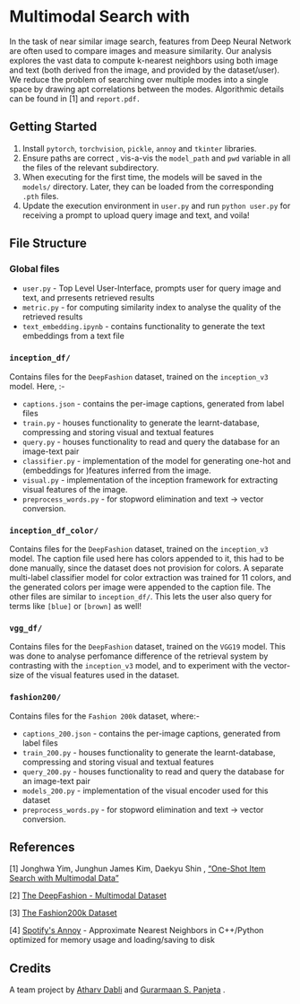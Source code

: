 # Multimodal Search with 

In the task of near similar image search, features from Deep Neural Network are often used to compare images and measure similarity. Our analysis explores the vast data to compute k-nearest neighbors using both image and text (both derived fron the image, and provided by the dataset/user). We reduce the problem of searching over multiple modes into a single space by drawing apt correlations between the modes. Algorithmic details can be found in [1] and `report.pdf.`

## Getting Started

1. Install `pytorch`, `torchvision`, `pickle`, `annoy` and `tkinter` libraries.
2. Ensure paths are correct , vis-a-vis the `model_path` and `pwd` variable in all the files of the relevant subdirectory.
3. When executing for the first time, the models will be saved in the `models/` directory. Later, they can be loaded from the corresponding `.pth` files.
4. Update the execution environment in `user.py` and run `python user.py` for receiving a prompt to upload query image and text, and voila!

## File Structure 

### Global files 

- `user.py` - Top Level User-Interface, prompts user for query image and text, and prresents retrieved results
- `metric.py` - for computing similarity index to analyse the quality of the retrieved results
- `text_embedding.ipynb` - contains functionality to generate the text embeddings from a text file


### `inception_df/` 

Contains files for the `DeepFashion` dataset, trained on the `inception_v3` model. Here, :- 

- `captions.json` - contains the per-image captions, generated from label files
- `train.py` - houses functionality to generate the learnt-database, compressing and storing visual and textual features
- `query.py` - houses functionality to read and query the database for an image-text pair
- `classifier.py` - implementation of the model for generating one-hot and (embeddings for )features inferred from the image.
- `visual.py` - implementation of the inception framework for extracting visual features of the image.
- `preprocess_words.py` - for stopword elimination and text -> vector conversion.

### `inception_df_color/` 

Contains files for the `DeepFashion` dataset, trained on the `inception_v3` model. The caption file used here has colors appended to it, this had to be done manually, since the dataset does not provision for colors. A separate multi-label classifier model for color extraction was trained for 11 colors, and the generated colors per image were appended to the caption file. The other files are similar to `inception_df/`. This lets the user also query for terms like `[blue]` or `[brown]` as well!

### `vgg_df/`

Contains files for the `DeepFashion` dataset, trained on the `VGG19` model. This was done to analyse perfomance difference of the retrieval system by contrasting with the `inception_v3` model, and to experiment with the vector-size of the visual features used in the dataset.

### `fashion200/` 

Contains files for the `Fashion 200k` dataset, where:- 

- `captions_200.json` - contains the per-image captions, generated from label files
- `train_200.py` - houses functionality to generate the learnt-database, compressing and storing visual and textual features
- `query_200.py` - houses functionality to read and query the database for an image-text pair
- `models_200.py` - implementation of the visual encoder used for this dataset
- `preprocess_words.py` - for stopword elimination and text -> vector conversion.

## References 

[1] Jonghwa Yim, Junghun James Kim, Daekyu Shin ,  [“One-Shot Item Search with Multimodal Data”](https://arxiv.org/abs/1811.10969) 

[2] [The DeepFashion - Multimodal Dataset](https://github.com/yumingj/DeepFashion-MultiModal) 

[3] [The Fashion200k Dataset](https://github.com/xthan/fashion-200k) 

[4] [Spotify's Annoy](https://github.com/spotify/annoy) - Approximate Nearest Neighbors in C++/Python optimized for memory usage and loading/saving to disk

## Credits

A team project by [Atharv Dabli](https://github.com/atharvadabli) and [Gurarmaan S. Panjeta](https://github.com/Panjete) .


